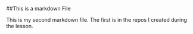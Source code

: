 ##This is a markdown File

This is my second markdown file.  The first is in the repos I created during the lesson.

